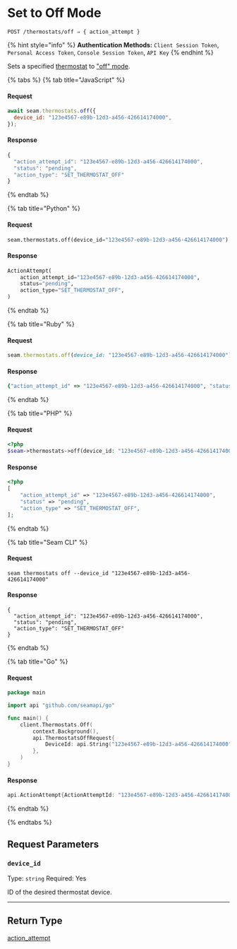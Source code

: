 # Set to Off Mode

```
POST /thermostats/off ⇒ { action_attempt }
```

{% hint style="info" %}
**Authentication Methods:** `Client Session Token`, `Personal Access Token`, `Console Session Token`, `API Key`
{% endhint %}

Sets a specified [thermostat](https://docs.seam.co/latest/capability-guides/thermostats) to ["off" mode](https://docs.seam.co/latest/capability-guides/thermostats/configure-current-climate-settings).

{% tabs %}
{% tab title="JavaScript" %}
#### Request

```javascript
await seam.thermostats.off({
  device_id: "123e4567-e89b-12d3-a456-426614174000",
});
```

#### Response

```javascript
{
  "action_attempt_id": "123e4567-e89b-12d3-a456-426614174000",
  "status": "pending",
  "action_type": "SET_THERMOSTAT_OFF"
}
```
{% endtab %}

{% tab title="Python" %}
#### Request

```python
seam.thermostats.off(device_id="123e4567-e89b-12d3-a456-426614174000")
```

#### Response

```python
ActionAttempt(
    action_attempt_id="123e4567-e89b-12d3-a456-426614174000",
    status="pending",
    action_type="SET_THERMOSTAT_OFF",
)
```
{% endtab %}

{% tab title="Ruby" %}
#### Request

```ruby
seam.thermostats.off(device_id: "123e4567-e89b-12d3-a456-426614174000")
```

#### Response

```ruby
{"action_attempt_id" => "123e4567-e89b-12d3-a456-426614174000", "status" => "pending", "action_type" => "SET_THERMOSTAT_OFF"}
```
{% endtab %}

{% tab title="PHP" %}
#### Request

```php
<?php
$seam->thermostats->off(device_id: "123e4567-e89b-12d3-a456-426614174000");
```

#### Response

```php
<?php
[
    "action_attempt_id" => "123e4567-e89b-12d3-a456-426614174000",
    "status" => "pending",
    "action_type" => "SET_THERMOSTAT_OFF",
];
```
{% endtab %}

{% tab title="Seam CLI" %}
#### Request

```seam_cli
seam thermostats off --device_id "123e4567-e89b-12d3-a456-426614174000"
```

#### Response

```seam_cli
{
  "action_attempt_id": "123e4567-e89b-12d3-a456-426614174000",
  "status": "pending",
  "action_type": "SET_THERMOSTAT_OFF"
}
```
{% endtab %}

{% tab title="Go" %}
#### Request

```go
package main

import api "github.com/seamapi/go"

func main() {
	client.Thermostats.Off(
		context.Background(),
		api.ThermostatsOffRequest{
			DeviceId: api.String("123e4567-e89b-12d3-a456-426614174000"),
		},
	)
}
```

#### Response

```go
api.ActionAttempt{ActionAttemptId: "123e4567-e89b-12d3-a456-426614174000", Status: "pending", ActionType: "SET_THERMOSTAT_OFF"}
```
{% endtab %}

{% endtabs %}

## Request Parameters

### `device_id`

Type: `string`
Required: Yes

ID of the desired thermostat device.

***

## Return Type

[action\_attempt](./)
